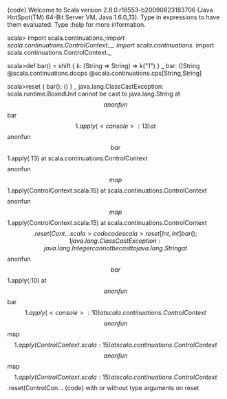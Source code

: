 {code}
Welcome to Scala version 2.8.0.r18553-b20090823183706 (Java HotSpot(TM) 64-Bit Server VM, Java 1.6.0_13).
Type in expressions to have them evaluated.
Type :help for more information.

scala> import scala.continuations._;import scala.continuations.ControlContext.__
import scala.continuations._
import scala.continuations.ControlContext._

scala>def bar() = shift { k: (String => String) => k("1") }                    _
bar: ()String @scala.continuations.docps @scala.continuations.cps[String,String]

scala>reset { bar(); () }                                                      _
java.lang.ClassCastException: scala.runtime.BoxedUnit cannot be cast to java.lang.String
	at $$anonfun$$bar$$1.apply(<console>:13)
	at $$anonfun$$bar$$1.apply(<console>:13)
	at scala.continuations.ControlContext$$$$anonfun$$map$$1.apply(ControlContext.scala:15)
	at scala.continuations.ControlContext$$$$anonfun$$map$$1.apply(ControlContext.scala:15)
	at scala.continuations.ControlContext$$.reset(Cont...
scala> 
{code}
{code}
scala> reset[Int,Int] { bar(); 1 }      
java.lang.ClassCastException: java.lang.Integer cannot be cast to java.lang.String
	at $$anonfun$$bar$$1.apply(<console>:10)
	at $$anonfun$$bar$$1.apply(<console>:10)
	at scala.continuations.ControlContext$$$$anonfun$$map$$1.apply(ControlContext.scala:15)
	at scala.continuations.ControlContext$$$$anonfun$$map$$1.apply(ControlContext.scala:15)
	at scala.continuations.ControlContext$$.reset(ControlCon...
{code}
with or without type arguments on reset
